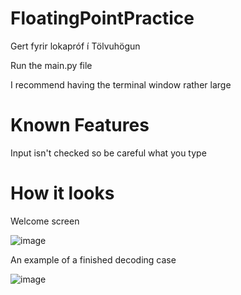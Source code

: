# FloatingPointPractice
Gert fyrir lokapróf í Tölvuhögun

Run the main.py file

I recommend having the terminal window rather large

# Known Features

Input isn't checked so be careful what you type

# How it looks

Welcome screen

![image](https://user-images.githubusercontent.com/25183805/141301681-c5e9a5fb-47b9-464e-bb68-217c3c3c478d.png)

An example of a finished decoding case

![image](https://user-images.githubusercontent.com/25183805/141301978-3ab550dc-028b-42a1-bcfe-0c4961028d48.png)
